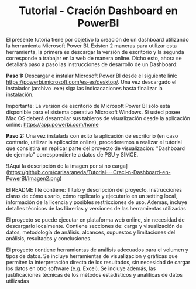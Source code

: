 <h1 align="center"> Tutorial - Cración Dashboard en PowerBI </h1> 

El  presente tutoria  tiene por  objetivo la creación de  un dashboard utilizando la herramienta Microsoft Power BI.
Existen 2 maneras para utilizar esta herramienta, la primera es descargar la versión de escritorio y la segunda corresponde a trabajar en la web de manera online.
Dicho esto, ahora se detallará paso a paso las instrucciones de desarrollo de un Dashboard:

**Paso 1:** Descargar e instalar Microsoft Power BI desde el siguiente link: https://powerbi.microsoft.com/es-es/desktop/. Una vez descargado el instalador (archivo .exe) siga las indicacaciones hasta finalizar la instalación.

Importante: La versión de escritorio de Microsoft Power BI sólo está disponible para el sistema operativo Microsoft Windows. Si usted posee Mac OS deberá desarrollar sus tableros de visualización desde la aplicación online: https://app.powerbi.com/home

**Paso 2:**  Una vez instalada con éxito la aplicación de escritorio (en caso contrario, utilizar la aplicación online), procederemos a realizar el tutorial que consistirá en replicar parte del proyecto de visualización: "Dashboard de ejemplo" correspondiente a datos de PSU y SIMCE.

![Aquí la descripción de la imagen por si no carga]
(https://github.com/carlaaraneda/Tutorial---Craci-n-Dashboard-en-PowerBI/Imagen2.png)

El README file contiene: Título y
descripción del proyecto, instrucciones
claras de cómo usarlo, cómo replicarlo
y ejecutarlo en un setting local,
información de la licencia y posibles
restricciones de uso. Además, incluye
detalles técnicos de las librerías y
versiones de las herramientas utilizadas

El proyecto se puede ejecutar en
plataforma web online, sin necesidad 
de descargarlo localmente. Contiene
secciones de: carga y visualización de
datos, metodología de análisis,
alcances, supuestos y limitaciones del
análisis, resultados y conclusiones.

El proyecto contiene herramientas de
análisis adecuados para el volumen y
tipos de datos. Se incluye herramientas
de visualización y gráficas que permiten
la interpretación directa de los
resultados, sin necesidad de cargar los
datos en otro software (e.g. Excel). Se
incluye además, las justificaciones
técnicas de los métodos estadísticos y
analíticas de datos utilizadas

